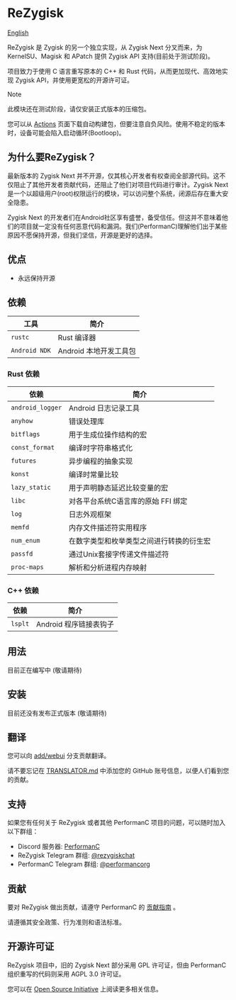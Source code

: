# ReZygisk

[English](https://github.com/PerformanC/ReZygisk/blob/main/README.md)

ReZygisk 是 Zygisk 的另一个独立实现，从 Zygisk Next 分叉而来，为 KernelSU、Magisk 和 APatch 提供 Zygisk API 支持(目前处于测试阶段)。

项目致力于使用 C 语言重写原本的 C++ 和 Rust 代码，从而更加现代、高效地实现 Zygisk API，并使用更宽松的开源许可证。

> [!NOTE]
> 此模块还在测试阶段，请仅安装正式版本的压缩包。
>
> 您可以从 [Actions](https://github.com/PerformanC/ReZygisk/actions) 页面下载自动构建包，但要注意自负风险。使用不稳定的版本时，设备可能会陷入启动循环(Bootloop)。

## 为什么要ReZygisk？

最新版本的 Zygisk Next 并不开源，仅其核心开发者有权查阅全部源代码。这不仅阻止了其他开发者贡献代码，还阻止了他们对项目代码进行审计。Zygisk Next 是一个以超级用户(root)权限运行的模块，可以访问整个系统，闭源后存在重大安全隐患。

Zygisk Next 的开发者们在Android社区享有盛誉，备受信任。但这并不意味着他们的项目就一定没有任何恶意代码和漏洞。我们(PerformanC)理解他们出于某些原因不愿保持开源，但我们坚信，开源是更好的选择。

## 优点

- 永远保持开源

## 依赖

| 工具          | 简介                               |
|---------------|------------------------------------|
| `rustc`       | Rust 编译器                        |
| `Android NDK` | Android 本地开发工具包              |

### Rust 依赖

| 依赖             | 简介                                                  |
|------------------|-------------------------------------------------------|
| `android_logger` | Android 日志记录工具                                   |
| `anyhow`         | 错误处理库                                             |
| `bitflags`       | 用于生成位操作结构的宏                                  |
| `const_format`   | 编译时字符串格式化                                      |
| `futures`        | 异步编程的抽象实现                                      |
| `konst`          | 编译时常量比较                                         |
| `lazy_static`    | 用于声明静态延迟比较变量的宏                            |
| `libc`           | 对各平台系统C语言库的原始 FFI 绑定                      |
| `log`            | 日志外观框架                                           |
| `memfd`          | 内存文件描述符实用程序                                  |
| `num_enum`       | 在数字类型和枚举类型之间进行转换的衍生宏                  |
| `passfd`         | 通过Unix套接字传递文件描述符                            |
| `proc-maps`      | 解析和分析进程内存映射                                  |

### C++ 依赖

| 依赖    | 简介                        |
|---------|-----------------------------|
| `lsplt` | Android 程序链接表钩子       |

## 用法

目前正在编写中 (敬请期待)

## 安装

目前还没有发布正式版本 (敬请期待)

## 翻译

您可以向 [add/webui](https://github.com/PerformanC/ReZygisk/tree/add/webui) 分支贡献翻译。

请不要忘记在 [TRANSLATOR.md](https://github.com/PerformanC/ReZygisk/blob/add/webui/TRANSLATOR.md) 中添加您的 GitHub 账号信息，以便人们看到您的贡献。

## 支持

如果您有任何关于 ReZygisk 或者其他 PerformanC 项目的问题，可以随时加入以下群组：

- Discord 服务器: [PerformanC](https://discord.gg/uPveNfTuCJ)
- ReZygisk Telegram 群组: [@rezygiskchat](https://t.me/rezygiskchat)
- PerformanC Telegram 群组: [@performancorg](https://t.me/performancorg)

## 贡献

要对 ReZygisk 做出贡献，请遵守 PerformanC 的 [贡献指南](https://github.com/PerformanC/contributing) 。

请遵循其安全政策、行为准则和语法标准。

## 开源许可证

ReZygisk 项目中，旧的 Zygisk Next 部分采用 GPL 许可证，但由 PerformanC 组织重写的代码则采用 AGPL 3.0 许可证。

您可以在 [Open Source Initiative](https://opensource.org/licenses/AGPL-3.0) 上阅读更多相关信息。
